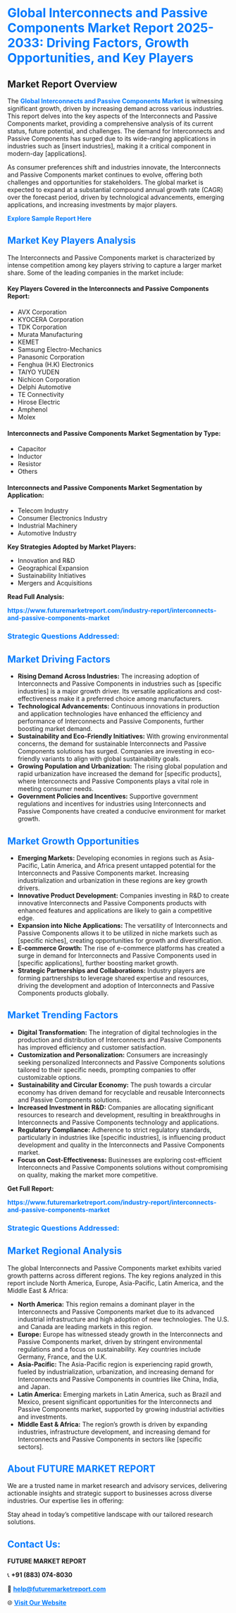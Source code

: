 <h1 style="color: #007BFF;">Global Interconnects and Passive Components Market Report 2025-2033: Driving Factors, Growth Opportunities, and Key Players</h1>

<section id="overview">
<h2>Market Report Overview</h2>
<p>The <a href="https://www.futuremarketreport.com/industry-report/interconnects-and-passive-components-market" style="color: #007BFF; text-decoration: none;"><strong>Global Interconnects and Passive Components Market</strong></a> is witnessing significant growth, driven by increasing demand across various industries. This report delves into the key aspects of the Interconnects and Passive Components market, providing a comprehensive analysis of its current status, future potential, and challenges. The demand for Interconnects and Passive Components has surged due to its wide-ranging applications in industries such as [insert industries], making it a critical component in modern-day [applications].</p>
<p>As consumer preferences shift and industries innovate, the Interconnects and Passive Components market continues to evolve, offering both challenges and opportunities for stakeholders. The global market is expected to expand at a substantial compound annual growth rate (CAGR) over the forecast period, driven by technological advancements, emerging applications, and increasing investments by major players.</p>
</section>

<section id="overview">
<p><a href="https://www.futuremarketreport.com/request-sample/reportId=82444" style="color: #007BFF; text-decoration: none;"><strong>Explore Sample Report Here</strong></a></p>
</section>

<section id="key-players">
<h2 style="color: #007BFF;">Market Key Players Analysis</h2>
<p>The Interconnects and Passive Components market is characterized by intense competition among key players striving to capture a larger market share. Some of the leading companies in the market include:</p>
<h4>Key Players Covered in the Interconnects and Passive Components Report:</h4>
<ul><li>AVX Corporation</li><li>KYOCERA Corporation</li><li>TDK Corporation</li><li>Murata Manufacturing</li><li>KEMET</li><li>Samsung Electro-Mechanics</li><li>Panasonic Corporation</li><li>Fenghua (H.K) Electronics</li><li>TAIYO YUDEN</li><li>Nichicon Corporation</li><li>Delphi Automotive</li><li>TE Connectivity</li><li>Hirose Electric</li><li>Amphenol</li><li>Molex</li></ul>
<h4>Interconnects and Passive Components Market Segmentation by Type:</h4>
<ul><li>Capacitor</li><li>Inductor</li><li>Resistor</li><li>Others</li></ul>

<h4>Interconnects and Passive Components Market Segmentation by Application:</h4>
<ul><li>Telecom Industry</li><li>Consumer Electronics Industry</li><li>Industrial Machinery</li><li>Automotive Industry</li></ul>
<p><strong>Key Strategies Adopted by Market Players:</strong></p>
<ul>
<li>Innovation and R&D</li>
<li>Geographical Expansion</li>
<li>Sustainability Initiatives</li>
<li>Mergers and Acquisitions</li>
</ul>
</section>

<section>
<p><strong>Read Full Analysis: </strong></p><a href="https://www.futuremarketreport.com/industry-report/interconnects-and-passive-components-market" style="color: #007BFF; text-decoration: none;"><strong>https://www.futuremarketreport.com/industry-report/interconnects-and-passive-components-market</strong></a>
<h3 style="color: #007BFF;">Strategic Questions Addressed:</h3>
</section>

<section id="driving-factors">
<h2 style="color: #007BFF;">Market Driving Factors</h2>
<ul>
<li><strong>Rising Demand Across Industries:</strong> The increasing adoption of Interconnects and Passive Components in industries such as [specific industries] is a major growth driver. Its versatile applications and cost-effectiveness make it a preferred choice among manufacturers.</li>
<li><strong>Technological Advancements:</strong> Continuous innovations in production and application technologies have enhanced the efficiency and performance of Interconnects and Passive Components, further boosting market demand.</li>
<li><strong>Sustainability and Eco-Friendly Initiatives:</strong> With growing environmental concerns, the demand for sustainable Interconnects and Passive Components solutions has surged. Companies are investing in eco-friendly variants to align with global sustainability goals.</li>
<li><strong>Growing Population and Urbanization:</strong> The rising global population and rapid urbanization have increased the demand for [specific products], where Interconnects and Passive Components plays a vital role in meeting consumer needs.</li>
<li><strong>Government Policies and Incentives:</strong> Supportive government regulations and incentives for industries using Interconnects and Passive Components have created a conducive environment for market growth.</li>
</ul>
</section>

<section id="growth-opportunities">
<h2 style="color: #007BFF;">Market Growth Opportunities</h2>
<ul>
<li><strong>Emerging Markets:</strong> Developing economies in regions such as Asia-Pacific, Latin America, and Africa present untapped potential for the Interconnects and Passive Components market. Increasing industrialization and urbanization in these regions are key growth drivers.</li>
<li><strong>Innovative Product Development:</strong> Companies investing in R&D to create innovative Interconnects and Passive Components products with enhanced features and applications are likely to gain a competitive edge.</li>
<li><strong>Expansion into Niche Applications:</strong> The versatility of Interconnects and Passive Components allows it to be utilized in niche markets such as [specific niches], creating opportunities for growth and diversification.</li>
<li><strong>E-commerce Growth:</strong> The rise of e-commerce platforms has created a surge in demand for Interconnects and Passive Components used in [specific applications], further boosting market growth.</li>
<li><strong>Strategic Partnerships and Collaborations:</strong> Industry players are forming partnerships to leverage shared expertise and resources, driving the development and adoption of Interconnects and Passive Components products globally.</li>
</ul>
</section>

<section id="trending-factors">
<h2 style="color: #007BFF;">Market Trending Factors</h2>
<ul>
<li><strong>Digital Transformation:</strong> The integration of digital technologies in the production and distribution of Interconnects and Passive Components has improved efficiency and customer satisfaction.</li>
<li><strong>Customization and Personalization:</strong> Consumers are increasingly seeking personalized Interconnects and Passive Components solutions tailored to their specific needs, prompting companies to offer customizable options.</li>
<li><strong>Sustainability and Circular Economy:</strong> The push towards a circular economy has driven demand for recyclable and reusable Interconnects and Passive Components solutions.</li>
<li><strong>Increased Investment in R&D:</strong> Companies are allocating significant resources to research and development, resulting in breakthroughs in Interconnects and Passive Components technology and applications.</li>
<li><strong>Regulatory Compliance:</strong> Adherence to strict regulatory standards, particularly in industries like [specific industries], is influencing product development and quality in the Interconnects and Passive Components market.</li>
<li><strong>Focus on Cost-Effectiveness:</strong> Businesses are exploring cost-efficient Interconnects and Passive Components solutions without compromising on quality, making the market more competitive.</li>
</ul>
</section>

<section>
<p><strong>Get Full Report: </strong></p><a href="https://www.futuremarketreport.com/industry-report/interconnects-and-passive-components-market" style="color: #007BFF; text-decoration: none;"><strong>https://www.futuremarketreport.com/industry-report/interconnects-and-passive-components-market</strong></a>
<h3 style="color: #007BFF;">Strategic Questions Addressed:</h3>
</section>


<section id="regional-analysis">
<h2 style="color: #007BFF;">Market Regional Analysis</h2>
<p>The global Interconnects and Passive Components market exhibits varied growth patterns across different regions. The key regions analyzed in this report include North America, Europe, Asia-Pacific, Latin America, and the Middle East & Africa:</p>
<ul>
<li><strong>North America:</strong> This region remains a dominant player in the Interconnects and Passive Components market due to its advanced industrial infrastructure and high adoption of new technologies. The U.S. and Canada are leading markets in this region.</li>
<li><strong>Europe:</strong> Europe has witnessed steady growth in the Interconnects and Passive Components market, driven by stringent environmental regulations and a focus on sustainability. Key countries include Germany, France, and the U.K.</li>
<li><strong>Asia-Pacific:</strong> The Asia-Pacific region is experiencing rapid growth, fueled by industrialization, urbanization, and increasing demand for Interconnects and Passive Components in countries like China, India, and Japan.</li>
<li><strong>Latin America:</strong> Emerging markets in Latin America, such as Brazil and Mexico, present significant opportunities for the Interconnects and Passive Components market, supported by growing industrial activities and investments.</li>
<li><strong>Middle East & Africa:</strong> The region’s growth is driven by expanding industries, infrastructure development, and increasing demand for Interconnects and Passive Components in sectors like [specific sectors].</li>
</ul>
</section>

<footer>
<h2 style="color: #007BFF;">About FUTURE MARKET REPORT</h2>
<p>We are a trusted name in market research and advisory services, delivering actionable insights and strategic support to businesses across diverse industries. Our expertise lies in offering:</p>

<p>Stay ahead in today’s competitive landscape with our tailored research solutions.</p>

<h2 style="color: #007BFF;">Contact Us:</h2>
<p><strong>FUTURE MARKET REPORT</strong></p>
<p>📞 <strong>+91 (883) 074-8030</strong></p>
<p>📧 <strong><a href="mailto:help@futuremarketreport.com" style="color: #007BFF;">help@futuremarketreport.com</a></strong></p>
<p>🌐 <strong><a href="https://www.futuremarketreport.com/" style="color: #007BFF;">Visit Our Website</a></strong></p>
</footer>